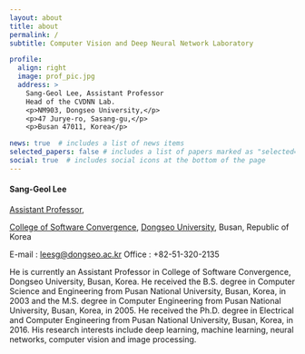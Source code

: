 ```yaml
---
layout: about
title: about
permalink: /
subtitle: Computer Vision and Deep Neural Network Laboratory

profile:
  align: right
  image: prof_pic.jpg
  address: >
    Sang-Geol Lee, Assistant Professor
    Head of the CVDNN Lab.
    <p>NM903, Dongseo University,</p>
    <p>47 Jurye-ro, Sasang-gu,</p>
    <p>Busan 47011, Korea</p>

news: true  # includes a list of news items
selected_papers: false # includes a list of papers marked as "selected={true}"
social: true  # includes social icons at the bottom of the page
---
```


#### Sang-Geol Lee

[Assistant Professor](https://uni.dongseo.ac.kr/sw/?pCode=MN1000008&mode=view&idx=1434),

[College of Software Convergence](https://uni.dongseo.ac.kr/software/),
[Dongseo University](https://uni.dongseo.ac.kr/eng/), Busan, Republic of Korea

E-mail : [leesg@dongseo.ac.kr](mailto:leesg@dongsea.ac.kr)
Office : +82-51-320-2135

He is currently an Assistant Professor in College of Software Convergence, Dongseo University, Busan, Korea. He received the B.S. degree in Computer Science and Engineering from Pusan National University, Busan, Korea, in 2003 and the M.S. degree in Computer Engineering from Pusan National University, Busan, Korea, in 2005. He received the Ph.D. degree in Electrical and Computer Engineering from Pusan National University, Busan, Korea, in 2016. His research interests include deep learning, machine learning, neural networks, computer vision and image processing.

